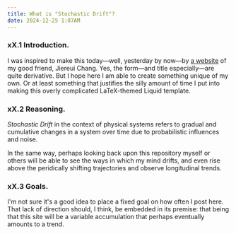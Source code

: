 ```yaml
---
title: What is "Stochastic Drift"?
date: 2024-12-25 1:07AM
---
```

### xX.1 Introduction.
I was inspired to make this today—well, yesterday by now—by [a website](https://knosmos.github.io/brownian/) of my good friend, Jiereui Chang. Yes, the form—and title especially—are quite derivative. But I hope here I am able to create something unique of my own. Or at least something that justifies the silly amount of time I put into making this overly complicated LaTeX-themed Liquid template.
<br>
### xX.2 Reasoning.
*Stochastic Drift* in the context of physical systems refers to gradual and cumulative changes in a system over time due to probabilistic influences and noise. 

In the same way, perhaps looking back upon this repository myself or others will be able to see the ways in which my mind drifts, and even rise above the peridically shifting trajectories and observe longitudinal trends. 
<br>
### xX.3 Goals.
I'm not sure it's a good idea to place a fixed goal on how often I post here. That lack of direction should, I think, be embedded in its premise: that being that this site will be a variable accumulation that perhaps eventually amounts to a trend.
